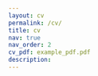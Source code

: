```yaml
---
layout: cv
permalink: /cv/
title: cv
nav: true
nav_order: 2
cv_pdf: example_pdf.pdf
description:
---
```

